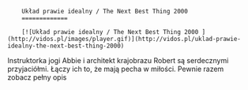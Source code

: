 
        Układ prawie idealny / The Next Best Thing 2000 
        =============
        
        [![Układ prawie idealny / The Next Best Thing 2000 ](http://vidos.pl/images/player.gif)](http://vidos.pl/uklad-prawie-idealny-the-next-best-thing-2000)
        
        
 Instruktorka jogi Abbie i architekt krajobrazu Robert są serdecznymi przyjaciółmi. Łączy ich to, że mają pecha w miłości. Pewnie razem zobacz pełny opis
    